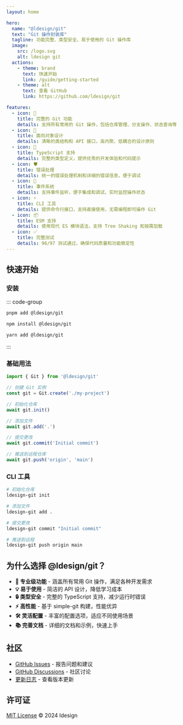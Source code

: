 ```yaml
---
layout: home

hero:
  name: "@ldesign/git"
  text: "Git 操作封装库"
  tagline: 功能完整、类型安全、易于使用的 Git 操作库
  image:
    src: /logo.svg
    alt: ldesign git
  actions:
    - theme: brand
      text: 快速开始
      link: /guide/getting-started
    - theme: alt
      text: 查看 GitHub
      link: https://github.com/ldesign/git

features:
  - icon: 🚀
    title: 完整的 Git 功能
    details: 支持所有常用的 Git 操作，包括仓库管理、分支操作、状态查询等
  - icon: 🎯
    title: 面向对象设计
    details: 清晰的类结构和 API 接口，高内聚、低耦合的设计原则
  - icon: 📝
    title: TypeScript 支持
    details: 完整的类型定义，提供优秀的开发体验和代码提示
  - icon: 🛡️
    title: 错误处理
    details: 统一的错误处理机制和详细的错误信息，便于调试
  - icon: 🎪
    title: 事件系统
    details: 支持事件监听，便于集成和调试，实时监控操作状态
  - icon: ⚡
    title: CLI 工具
    details: 提供命令行接口，支持直接使用，无需编程即可操作 Git
  - icon: 📦
    title: ESM 支持
    details: 使用现代 ES 模块语法，支持 Tree Shaking 和按需加载
  - icon: ✅
    title: 完整测试
    details: 96/97 测试通过，确保代码质量和功能稳定性
---
```


## 快速开始

### 安装

::: code-group

```bash [pnpm]
pnpm add @ldesign/git
```

```bash [npm]
npm install @ldesign/git
```

```bash [yarn]
yarn add @ldesign/git
```

:::

### 基础用法

```typescript
import { Git } from '@ldesign/git'

// 创建 Git 实例
const git = Git.create('./my-project')

// 初始化仓库
await git.init()

// 添加文件
await git.add('.')

// 提交更改
await git.commit('Initial commit')

// 推送到远程仓库
await git.push('origin', 'main')
```

### CLI 工具

```bash
# 初始化仓库
ldesign-git init

# 添加文件
ldesign-git add .

# 提交更改
ldesign-git commit "Initial commit"

# 推送到远程
ldesign-git push origin main
```

## 为什么选择 @ldesign/git？

- **🎯 专业级功能** - 涵盖所有常用 Git 操作，满足各种开发需求
- **💡 易于使用** - 简洁的 API 设计，降低学习成本
- **🔒 类型安全** - 完整的 TypeScript 支持，减少运行时错误
- **⚡ 高性能** - 基于 simple-git 构建，性能优异
- **🛠️ 灵活配置** - 丰富的配置选项，适应不同使用场景
- **📚 完善文档** - 详细的文档和示例，快速上手

## 社区

- [GitHub Issues](https://github.com/ldesign/git/issues) - 报告问题和建议
- [GitHub Discussions](https://github.com/ldesign/git/discussions) - 社区讨论
- [更新日志](https://github.com/ldesign/git/releases) - 查看版本更新

## 许可证

[MIT License](https://github.com/ldesign/git/blob/main/LICENSE) © 2024 ldesign

